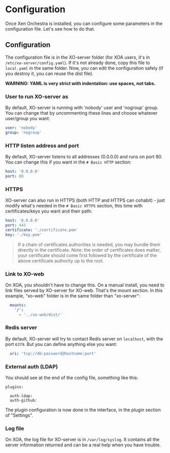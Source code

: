 # Configuration

Once Xen Orchestra is installed, you can configure some parameters in the configuration file. Let's see how to do that.

## Configuration

The configuration file is in the XO-server folder (for XOA users, it's in `/etc/xo-server/config.yaml`). If it's not already done, copy this file to `local.yaml` in the same folder. Now, you can edit the configuration safely (if you destroy it, you can reuse the dist file).

**WARNING: YAML is very strict with indentation: use spaces, not tabs.**

### User to run XO-server as

By default, XO-server is running with 'nobody' user and 'nogroup' group. You can change that by uncommenting these lines and choose whatever user/group you want:

```yaml
user: 'nobody'
group: 'nogroup'
```

### HTTP listen address and port

By default, XO-server listens to all addresses (0.0.0.0) and runs on port 80. You can change this if you want in the `# Basic HTTP` section:

```yaml
host: '0.0.0.0'
port: 80
```

### HTTPS

XO-server can also run in HTTPS (both HTTP and HTTPS can cohabit) - just modify what's needed in the `# Basic HTTPS` section, this time with certificates/keys you want and their path:

```yaml
host: '0.0.0.0'
port: 443
certificate: './certificate.pem'
key: './key.pem'
```

> If a chain of certificates authorities is needed, you may bundle them directly in the certificate. Note: the order of certificates does matter, your certificate should come first followed by the certificate of the above certificate authority up to the root.

### Link to XO-web

On XOA, you shouldn't have to change this. On a manual install, you need to link files served by XO-server for XO-web. That's the mount section. In this example, "xo-web" folder is in the same folder than "xo-server":

```yaml
  mounts:
    '/':
      - '../xo-web/dist/'
```

### Redis server

By default, XO-server will try to contact Redis server on `localhost`, with the port `6379`. But you can define anything else you want:

```yaml
  uri: 'tcp://db:password@hostname:port'
```

### External auth (LDAP)

You should see at the end of the config file, something like this:

```
plugins:

  auth-ldap:
  auth-github:
```

The plugin configuration is now done in the interface, in the plugin section of "Settings".

### Log file

On XOA, the log file for XO-server is in `/var/log/syslog`. It contains all the server information returned and can be a real help when you have trouble.
